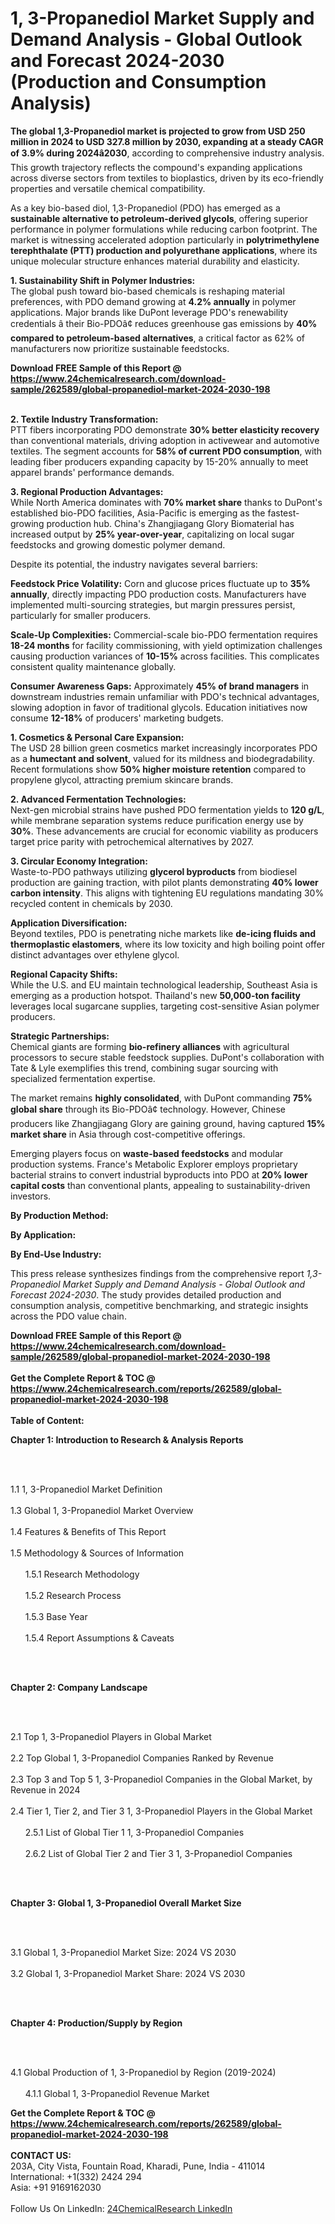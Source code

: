 <h1>1, 3-Propanediol Market Supply and Demand Analysis - Global Outlook and Forecast 2024-2030 (Production and Consumption Analysis)</h1><p><strong>The global 1,3-Propanediol market is projected to grow from USD 250 million in 2024 to USD 327.8 million by 2030, expanding at a steady CAGR of 3.9% during 2024â2030</strong>, according to comprehensive industry analysis. This growth trajectory reflects the compound's expanding applications across diverse sectors from textiles to bioplastics, driven by its eco-friendly properties and versatile chemical compatibility.</p><p>As a key bio-based diol, 1,3-Propanediol (PDO) has emerged as a <strong>sustainable alternative to petroleum-derived glycols</strong>, offering superior performance in polymer formulations while reducing carbon footprint. The market is witnessing accelerated adoption particularly in <strong>polytrimethylene terephthalate (PTT) production and polyurethane applications</strong>, where its unique molecular structure enhances material durability and elasticity.</p><p><strong>1. Sustainability Shift in Polymer Industries:</strong><br>
The global push toward bio-based chemicals is reshaping material preferences, with PDO demand growing at <strong>4.2% annually</strong> in polymer applications. Major brands like DuPont leverage PDO's renewability credentials â their Bio-PDOâ¢ reduces greenhouse gas emissions by <strong>40% compared to petroleum-based alternatives</strong>, a critical factor as 62% of manufacturers now prioritize sustainable feedstocks.</p><div><b>Download FREE Sample of this Report @ 
            <a href="https://www.24chemicalresearch.com/download-sample/262589/global-propanediol-market-2024-2030-198">
            https://www.24chemicalresearch.com/download-sample/262589/global-propanediol-market-2024-2030-198</a></b></div><br><p><strong>2. Textile Industry Transformation:</strong><br>
PTT fibers incorporating PDO demonstrate <strong>30% better elasticity recovery</strong> than conventional materials, driving adoption in activewear and automotive textiles. The segment accounts for <strong>58% of current PDO consumption</strong>, with leading fiber producers expanding capacity by 15-20% annually to meet apparel brands' performance demands.</p><p><strong>3. Regional Production Advantages:</strong><br>
While North America dominates with <strong>70% market share</strong> thanks to DuPont's established bio-PDO facilities, Asia-Pacific is emerging as the fastest-growing production hub. China's Zhangjiagang Glory Biomaterial has increased output by <strong>25% year-over-year</strong>, capitalizing on local sugar feedstocks and growing domestic polymer demand.</p><p>Despite its potential, the industry navigates several barriers:</p><p><strong>Feedstock Price Volatility:</strong> Corn and glucose prices fluctuate up to <strong>35% annually</strong>, directly impacting PDO production costs. Manufacturers have implemented multi-sourcing strategies, but margin pressures persist, particularly for smaller producers.</p><p><strong>Scale-Up Complexities:</strong> Commercial-scale bio-PDO fermentation requires <strong>18-24 months</strong> for facility commissioning, with yield optimization challenges causing production variances of <strong>10-15%</strong> across facilities. This complicates consistent quality maintenance globally.</p><p><strong>Consumer Awareness Gaps:</strong> Approximately <strong>45% of brand managers</strong> in downstream industries remain unfamiliar with PDO's technical advantages, slowing adoption in favor of traditional glycols. Education initiatives now consume <strong>12-18%</strong> of producers' marketing budgets.</p><p><strong>1. Cosmetics &amp; Personal Care Expansion:</strong><br>
The USD 28 billion green cosmetics market increasingly incorporates PDO as a <strong>humectant and solvent</strong>, valued for its mildness and biodegradability. Recent formulations show <strong>50% higher moisture retention</strong> compared to propylene glycol, attracting premium skincare brands.</p><p><strong>2. Advanced Fermentation Technologies:</strong><br>
Next-gen microbial strains have pushed PDO fermentation yields to <strong>120 g/L</strong>, while membrane separation systems reduce purification energy use by <strong>30%</strong>. These advancements are crucial for economic viability as producers target price parity with petrochemical alternatives by 2027.</p><p><strong>3. Circular Economy Integration:</strong><br>
Waste-to-PDO pathways utilizing <strong>glycerol byproducts</strong> from biodiesel production are gaining traction, with pilot plants demonstrating <strong>40% lower carbon intensity</strong>. This aligns with tightening EU regulations mandating 30% recycled content in chemicals by 2030.</p><p><strong>Application Diversification:</strong><br>
	Beyond textiles, PDO is penetrating niche markets like <strong>de-icing fluids and thermoplastic elastomers</strong>, where its low toxicity and high boiling point offer distinct advantages over ethylene glycol.</p><p><strong>Regional Capacity Shifts:</strong><br>
	While the U.S. and EU maintain technological leadership, Southeast Asia is emerging as a production hotspot. Thailand's new <strong>50,000-ton facility</strong> leverages local sugarcane supplies, targeting cost-sensitive Asian polymer producers.</p><p><strong>Strategic Partnerships:</strong><br>
	Chemical giants are forming <strong>bio-refinery alliances</strong> with agricultural processors to secure stable feedstock supplies. DuPont's collaboration with Tate &amp; Lyle exemplifies this trend, combining sugar sourcing with specialized fermentation expertise.</p><p>The market remains <strong>highly consolidated</strong>, with DuPont commanding <strong>75% global share</strong> through its Bio-PDOâ¢ technology. However, Chinese producers like Zhangjiagang Glory are gaining ground, having captured <strong>15% market share</strong> in Asia through cost-competitive offerings.</p><p>Emerging players focus on <strong>waste-based feedstocks</strong> and modular production systems. France's Metabolic Explorer employs proprietary bacterial strains to convert industrial byproducts into PDO at <strong>20% lower capital costs</strong> than conventional plants, appealing to sustainability-driven investors.</p><p><strong>By Production Method:</strong></p><p><strong>By Application:</strong></p><p><strong>By End-Use Industry:</strong></p><p>This press release synthesizes findings from the comprehensive report <em>1,3-Propanediol Market Supply and Demand Analysis - Global Outlook and Forecast 2024-2030</em>. The study provides detailed production and consumption analysis, competitive benchmarking, and strategic insights across the PDO value chain.</p><div><b>Download FREE Sample of this Report @ 
            <a href="https://www.24chemicalresearch.com/download-sample/262589/global-propanediol-market-2024-2030-198">
            https://www.24chemicalresearch.com/download-sample/262589/global-propanediol-market-2024-2030-198</a></b></div><br><div><b>Get the Complete Report & TOC @ 
            <a href="https://www.24chemicalresearch.com/reports/262589/global-propanediol-market-2024-2030-198">
            https://www.24chemicalresearch.com/reports/262589/global-propanediol-market-2024-2030-198</a></b></div><br>
            <b>Table of Content:</b><p><p><strong>Chapter 1: Introduction to Research &amp; Analysis Reports</strong></p><br />
<br />
<p>1.1 1, 3-Propanediol Market Definition<br /><br />
1.3 Global 1, 3-Propanediol Market Overview<br /><br />
1.4 Features &amp; Benefits of This Report<br /><br />
1.5 Methodology &amp; Sources of Information<br /><br />
&nbsp;&nbsp;&nbsp;&nbsp;&nbsp; 1.5.1 Research Methodology<br /><br />
&nbsp;&nbsp;&nbsp;&nbsp;&nbsp; 1.5.2 Research Process<br /><br />
&nbsp;&nbsp;&nbsp;&nbsp;&nbsp; 1.5.3 Base Year<br /><br />
&nbsp;&nbsp;&nbsp;&nbsp;&nbsp; 1.5.4 Report Assumptions &amp; Caveats</p><br />
<br />
<p><strong>Chapter 2: Company Landscape</strong></p><br />
<br />
<p>2.1 Top 1, 3-Propanediol Players in Global Market<br /><br />
2.2 Top Global 1, 3-Propanediol Companies Ranked by Revenue<br /><br />
2.3 Top 3 and Top 5 1, 3-Propanediol Companies in the Global Market, by Revenue in 2024<br /><br />
2.4 Tier 1, Tier 2, and Tier 3 1, 3-Propanediol Players in the Global Market<br /><br />
&nbsp;&nbsp;&nbsp;&nbsp;&nbsp; 2.5.1 List of Global Tier 1 1, 3-Propanediol Companies<br /><br />
&nbsp;&nbsp;&nbsp;&nbsp;&nbsp; 2.6.2 List of Global Tier 2 and Tier 3 1, 3-Propanediol Companies</p><br />
<br />
<p><strong>Chapter 3: Global 1, 3-Propanediol Overall Market Size</strong></p><br />
<br />
<p>3.1 Global 1, 3-Propanediol Market Size: 2024 VS 2030<br /><br />
3.2 Global 1, 3-Propanediol Market Share: 2024 VS 2030</p><br />
<br />
<p><strong>Chapter 4: Production/Supply by Region</strong></p><br />
<br />
<p>4.1 Global Production of 1, 3-Propanediol by Region (2019-2024)<br /><br />
&nbsp;&nbsp;&nbsp;&nbsp;&nbsp; 4.1.1 Global 1, 3-Propanediol Revenue Market </p><div><b>Get the Complete Report & TOC @ 
            <a href="https://www.24chemicalresearch.com/reports/262589/global-propanediol-market-2024-2030-198">
            https://www.24chemicalresearch.com/reports/262589/global-propanediol-market-2024-2030-198</a></b></div><br><b>CONTACT US:</b><br>
            203A, City Vista, Fountain Road, Kharadi, Pune, India - 411014<br>
            International: +1(332) 2424 294<br>
            Asia: +91 9169162030 <br><br>
            Follow Us On LinkedIn: <a href="https://www.linkedin.com/company/24chemicalresearch/">24ChemicalResearch LinkedIn</a>